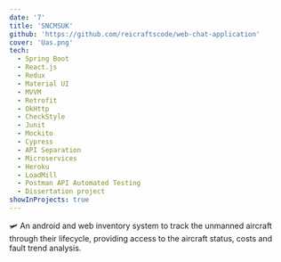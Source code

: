 ```yaml
---
date: '7'
title: 'SNCMSUK'
github: 'https://github.com/reicraftscode/web-chat-application'
cover: 'Uas.png'
tech:
  - Spring Boot 
  - React.js
  - Redux
  - Material UI
  - MVVM
  - Retrofit
  - OkHttp
  - CheckStyle
  - Junit 
  - Mockito
  - Cypress
  - API Separation
  - Microservices
  - Heroku
  - LoadMill
  - Postman API Automated Testing
  - Dissertation project
showInProjects: true
---
```

🛩️ An android and web inventory system to track the unmanned aircraft through their lifecycle, providing access to the aircraft status, costs and fault trend analysis.

<!-- An android and web inventory system to track the unmanned aircraft through their lifecycle, providing access to the aircraft status, costs and fault trend analysis. The android application uses the MVVM architecture, Retrofit, and OkHttp, while MaterialUI, React JavaScript, and Redux are used for the web application, and Spring Boot for the backend. -->